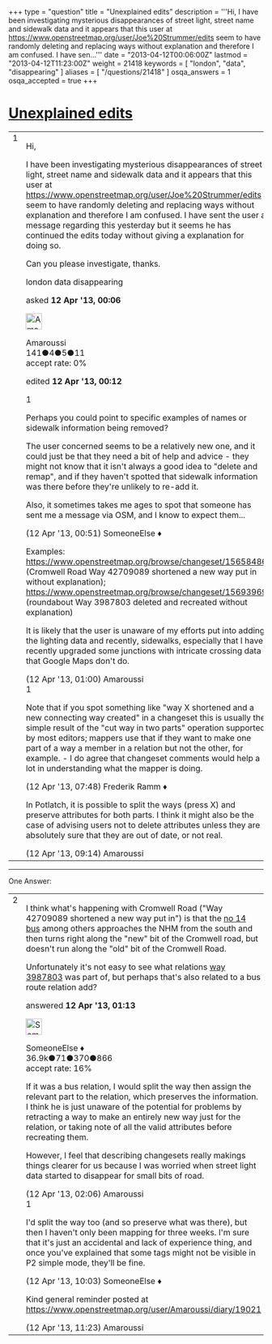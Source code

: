 +++
type = "question"
title = "Unexplained edits"
description = '''Hi, I have been investigating mysterious disappearances of street light, street name and sidewalk data and it appears that this user at https://www.openstreetmap.org/user/Joe%20Strummer/edits seem to have randomly deleting and replacing ways without explanation and therefore I am confused. I have sen...'''
date = "2013-04-12T00:06:00Z"
lastmod = "2013-04-12T11:23:00Z"
weight = 21418
keywords = [ "london", "data", "disappearing" ]
aliases = [ "/questions/21418" ]
osqa_answers = 1
osqa_accepted = true
+++

<div class="headNormal">

# [Unexplained edits](/questions/21418/unexplained-edits)

</div>

<div id="main-body">

<div id="askform">

<table id="question-table" style="width:100%;">
<colgroup>
<col style="width: 50%" />
<col style="width: 50%" />
</colgroup>
<tbody>
<tr>
<td style="width: 30px; vertical-align: top"><div class="vote-buttons">
<span id="post-21418-upvote" class="ajax-command post-vote up" rel="nofollow" title="I like this post (click again to cancel)"> </span>
<div id="post-21418-score" class="post-score" title="current number of votes">
1
</div>
<span id="post-21418-downvote" class="ajax-command post-vote down" rel="nofollow" title="I dont like this post (click again to cancel)"> </span> <span id="favorite-mark" class="ajax-command favorite-mark" rel="nofollow" title="mark/unmark this question as favorite (click again to cancel)"> </span>
<div id="favorite-count" class="favorite-count">
&#10;</div>
</div></td>
<td><div id="item-right">
<div class="question-body">
<p>Hi,</p>
<p>I have been investigating mysterious disappearances of street light, street name and sidewalk data and it appears that this user at <a href="https://www.openstreetmap.org/user/Joe%20Strummer/edits">https://www.openstreetmap.org/user/Joe%20Strummer/edits</a> seem to have randomly deleting and replacing ways without explanation and therefore I am confused. I have sent the user a message regarding this yesterday but it seems he has continued the edits today without giving a explanation for doing so.</p>
<p>Can you please investigate, thanks.</p>
</div>
<div id="question-tags" class="tags-container tags">
<span class="post-tag tag-link-london" rel="tag" title="see questions tagged &#39;london&#39;">london</span> <span class="post-tag tag-link-data" rel="tag" title="see questions tagged &#39;data&#39;">data</span> <span class="post-tag tag-link-disappearing" rel="tag" title="see questions tagged &#39;disappearing&#39;">disappearing</span>
</div>
<div id="question-controls" class="post-controls">
&#10;</div>
<div class="post-update-info-container">
<div class="post-update-info post-update-info-user">
<p>asked <strong>12 Apr '13, 00:06</strong></p>
<img src="https://secure.gravatar.com/avatar/8f5a4305a1d89bc4eb700ced34e5b3e8?s=32&amp;d=identicon&amp;r=g" class="gravatar" width="32" height="32" alt="Amaroussi&#39;s gravatar image" />
<p><span>Amaroussi</span><br />
<span class="score" title="141 reputation points">141</span><span title="4 badges"><span class="badge1">●</span><span class="badgecount">4</span></span><span title="5 badges"><span class="silver">●</span><span class="badgecount">5</span></span><span title="11 badges"><span class="bronze">●</span><span class="badgecount">11</span></span><br />
<span class="accept_rate" title="Rate of the user&#39;s accepted answers">accept rate:</span> <span title="Amaroussi has no accepted answers">0%</span></p>
</div>
<div class="post-update-info post-update-info-edited">
<p><span> edited <strong>12 Apr '13, 00:12</strong> </span></p>
</div>
</div>
<div id="comments-container-21418" class="comments-container">
<span id="21425"></span>
<div id="comment-21425" class="comment">
<div id="post-21425-score" class="comment-score">
1
</div>
<div class="comment-text">
<p>Perhaps you could point to specific examples of names or sidewalk information being removed?<br />
</p>
<p>The user concerned seems to be a relatively new one, and it could just be that they need a bit of help and advice - they might not know that it isn't always a good idea to "delete and remap", and if they haven't spotted that sidewalk information was there before they're unlikely to re-add it.</p>
<p>Also, it sometimes takes me ages to spot that someone has sent me a message via OSM, and I know to expect them...</p>
</div>
<div id="comment-21425-info" class="comment-info">
<span class="comment-age">(12 Apr '13, 00:51)</span> <span class="comment-user userinfo">SomeoneElse ♦</span>
</div>
</div>
<span id="21427"></span>
<div id="comment-21427" class="comment">
<div id="post-21427-score" class="comment-score">
&#10;</div>
<div class="comment-text">
<p>Examples: <a href="https://www.openstreetmap.org/browse/changeset/15658486">https://www.openstreetmap.org/browse/changeset/15658486</a> (Cromwell Road Way 42709089 shortened a new way put in without explanation); <a href="https://www.openstreetmap.org/browse/changeset/15693969">https://www.openstreetmap.org/browse/changeset/15693969</a> (roundabout Way 3987803 deleted and recreated without explanation)</p>
<p>It is likely that the user is unaware of my efforts put into adding the lighting data and recently, sidewalks, especially that I have recently upgraded some junctions with intricate crossing data that Google Maps don't do.</p>
</div>
<div id="comment-21427-info" class="comment-info">
<span class="comment-age">(12 Apr '13, 01:00)</span> <span class="comment-user userinfo">Amaroussi</span>
</div>
</div>
<span id="21440"></span>
<div id="comment-21440" class="comment">
<div id="post-21440-score" class="comment-score">
1
</div>
<div class="comment-text">
<p>Note that if you spot something like "way X shortened and a new connecting way created" in a changeset this is usually the simple result of the "cut way in two parts" operation supported by most editors; mappers use that if they want to make one part of a way a member in a relation but not the other, for example. - I do agree that changeset comments would help a lot in understanding what the mapper is doing.</p>
</div>
<div id="comment-21440-info" class="comment-info">
<span class="comment-age">(12 Apr '13, 07:48)</span> <span class="comment-user userinfo">Frederik Ramm ♦</span>
</div>
</div>
<span id="21443"></span>
<div id="comment-21443" class="comment">
<div id="post-21443-score" class="comment-score">
&#10;</div>
<div class="comment-text">
<p>In Potlatch, it is possible to split the ways (press X) and preserve attributes for both parts. I think it might also be the case of advising users not to delete attributes unless they are absolutely sure that they are out of date, or not real.</p>
</div>
<div id="comment-21443-info" class="comment-info">
<span class="comment-age">(12 Apr '13, 09:14)</span> <span class="comment-user userinfo">Amaroussi</span>
</div>
</div>
</div>
<div id="comment-tools-21418" class="comment-tools">
&#10;</div>
<div class="clear">
&#10;</div>
<div id="comment-21418-form-container" class="comment-form-container">
&#10;</div>
<div class="clear">
&#10;</div>
</div></td>
</tr>
</tbody>
</table>

------------------------------------------------------------------------

<div class="tabBar">

<span id="sort-top"></span>

<div class="headQuestions">

One Answer:

</div>

</div>

<span id="21428"></span>

<div id="answer-container-21428" class="answer accepted-answer">

<table style="width:100%;">
<colgroup>
<col style="width: 50%" />
<col style="width: 50%" />
</colgroup>
<tbody>
<tr>
<td style="width: 30px; vertical-align: top"><div class="vote-buttons">
<span id="post-21428-upvote" class="ajax-command post-vote up" rel="nofollow" title="I like this post (click again to cancel)"> </span>
<div id="post-21428-score" class="post-score" title="current number of votes">
2
</div>
<span id="post-21428-downvote" class="ajax-command post-vote down" rel="nofollow" title="I dont like this post (click again to cancel)"> </span> <span class="accept-answer on" rel="nofollow" title="Amaroussi has selected this answer as the correct answer"> </span>
</div></td>
<td><div class="item-right">
<div class="answer-body">
<p>I think what's happening with Cromwell Road ("Way 42709089 shortened a new way put in") is that the <a href="https://www.openstreetmap.org/?relation=2868135">no 14 bus</a> among others approaches the NHM from the south and then turns right along the "new" bit of the Cromwell road, but doesn't run along the "old" bit of the Cromwell Road.</p>
<p>Unfortunately it's not easy to see what relations <a href="https://www.openstreetmap.org/browse/way/3987803/history">way 3987803</a> was part of, but perhaps that's also related to a bus route relation add?</p>
</div>
<div class="answer-controls post-controls">
&#10;</div>
<div class="post-update-info-container">
<div class="post-update-info post-update-info-user">
<p>answered <strong>12 Apr '13, 01:13</strong></p>
<img src="https://secure.gravatar.com/avatar/0bf1aa22f7f5e045b0eb8beb79fe7907?s=32&amp;d=identicon&amp;r=g" class="gravatar" width="32" height="32" alt="SomeoneElse&#39;s gravatar image" />
<p><span>SomeoneElse ♦</span><br />
<span class="score" title="36866 reputation points"><span>36.9k</span></span><span title="71 badges"><span class="badge1">●</span><span class="badgecount">71</span></span><span title="370 badges"><span class="silver">●</span><span class="badgecount">370</span></span><span title="866 badges"><span class="bronze">●</span><span class="badgecount">866</span></span><br />
<span class="accept_rate" title="Rate of the user&#39;s accepted answers">accept rate:</span> <span title="SomeoneElse has 228 accepted answers">16%</span> </br></p>
</div>
</div>
<div id="comments-container-21428" class="comments-container">
<span id="21432"></span>
<div id="comment-21432" class="comment">
<div id="post-21432-score" class="comment-score">
&#10;</div>
<div class="comment-text">
<p>If it was a bus relation, I would split the way then assign the relevant part to the relation, which preserves the information. I think he is just unaware of the potential for problems by retracting a way to make an entirely new way just for the relation, or taking note of all the valid attributes before recreating them.</p>
<p>However, I feel that describing changesets really makings things clearer for us because I was worried when street light data started to disappear for small bits of road.</p>
</div>
<div id="comment-21432-info" class="comment-info">
<span class="comment-age">(12 Apr '13, 02:06)</span> <span class="comment-user userinfo">Amaroussi</span>
</div>
</div>
<span id="21446"></span>
<div id="comment-21446" class="comment">
<div id="post-21446-score" class="comment-score">
1
</div>
<div class="comment-text">
<p>I'd split the way too (and so preserve what was there), but then I haven't only been mapping for three weeks. I'm sure that it's just an accidental and lack of experience thing, and once you've explained that some tags might not be visible in P2 simple mode, they'll be fine.</p>
</div>
<div id="comment-21446-info" class="comment-info">
<span class="comment-age">(12 Apr '13, 10:03)</span> <span class="comment-user userinfo">SomeoneElse ♦</span>
</div>
</div>
<span id="21454"></span>
<div id="comment-21454" class="comment">
<div id="post-21454-score" class="comment-score">
&#10;</div>
<div class="comment-text">
<p>Kind general reminder posted at <a href="https://www.openstreetmap.org/user/Amaroussi/diary/19021">https://www.openstreetmap.org/user/Amaroussi/diary/19021</a></p>
</div>
<div id="comment-21454-info" class="comment-info">
<span class="comment-age">(12 Apr '13, 11:23)</span> <span class="comment-user userinfo">Amaroussi</span>
</div>
</div>
</div>
<div id="comment-tools-21428" class="comment-tools">
&#10;</div>
<div class="clear">
&#10;</div>
<div id="comment-21428-form-container" class="comment-form-container">
&#10;</div>
<div class="clear">
&#10;</div>
</div></td>
</tr>
</tbody>
</table>

</div>

<div class="paginator-container-left">

</div>

</div>

</div>

